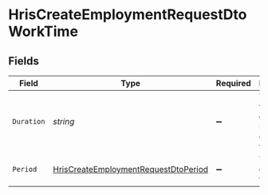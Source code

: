 # HrisCreateEmploymentRequestDtoWorkTime


## Fields

| Field                                                                                                   | Type                                                                                                    | Required                                                                                                | Description                                                                                             | Example                                                                                                 |
| ------------------------------------------------------------------------------------------------------- | ------------------------------------------------------------------------------------------------------- | ------------------------------------------------------------------------------------------------------- | ------------------------------------------------------------------------------------------------------- | ------------------------------------------------------------------------------------------------------- |
| `Duration`                                                                                              | *string*                                                                                                | :heavy_minus_sign:                                                                                      | The work time duration in ISO 8601 duration format                                                      | P0Y0M0DT8H0M0S                                                                                          |
| `Period`                                                                                                | [HrisCreateEmploymentRequestDtoPeriod](../../Models/Components/HrisCreateEmploymentRequestDtoPeriod.md) | :heavy_minus_sign:                                                                                      | The period of the work time                                                                             | month                                                                                                   |